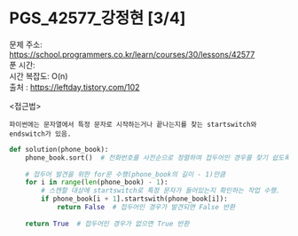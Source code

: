 # PGS_42577_강정현 [3/4] </br>
문제 주소: https://school.programmers.co.kr/learn/courses/30/lessons/42577 </br>
푼 시간:  </br>
시간 복잡도: O(n) </br>
출처 : https://leftday.tistory.com/102

<접근법>
```
파이썬에는 문자열에서 특정 문자로 시작하는거나 끝나는지를 찾는 startswitch와 endswitch가 있음.
```


```python
def solution(phone_book):
    phone_book.sort()  # 전화번호를 사전순으로 정렬하여 접두어인 경우를 찾기 쉽도록 함
    
    # 접두어 발견을 위한 for문 수행(phone_book의 길이 - 1)만큼
    for i in range(len(phone_book) - 1):
        # 스캔할 대상에 startswitch로 특정 문자가 들어있는지 확인하는 작업 수행.
        if phone_book[i + 1].startswith(phone_book[i]):
            return False  # 접두어인 경우가 발견되면 False 반환
    
    return True  # 접두어인 경우가 없으면 True 반환

```
